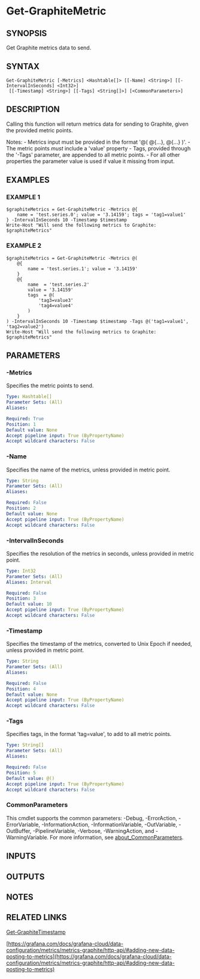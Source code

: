 # Get-GraphiteMetric

## SYNOPSIS
Get Graphite metrics data to send.

## SYNTAX

```
Get-GraphiteMetric [-Metrics] <Hashtable[]> [[-Name] <String>] [[-IntervalInSeconds] <Int32>]
 [[-Timestamp] <String>] [[-Tags] <String[]>] [<CommonParameters>]
```

## DESCRIPTION
Calling this function will return metrics data for sending to Graphite, given the provided metric points.

Notes:
    - Metrics input must be provided in the format '@( @{...}, @{...} )'.
    - The metric points *must* include a 'value' property
    - Tags, provided through the '-Tags' parameter, are appended to all metric points.
    - For all other properties the parameter value is used if value it missing from input.

## EXAMPLES

### EXAMPLE 1
```
$graphiteMetrics = Get-GraphiteMetric -Metrics @{
    name = 'test.series.0'; value = '3.14159'; tags = 'tag1=value1'
} -IntervalInSeconds 10 -Timestamp $timestamp
Write-Host "Will send the following metrics to Graphite: $graphiteMetrics"
```

### EXAMPLE 2
```
$graphiteMetrics = Get-GraphiteMetric -Metrics @(
    @{
        name = 'test.series.1'; value = '3.14159'
    }
    @{
        name  = 'test.series.2'
        value = '3.14159'
        tags  = @(
            'tag3=value3'
            'tag4=value4'
        )
    }
) -IntervalInSeconds 10 -Timestamp $timestamp -Tags @('tag1=value1', 'tag2=value2')
Write-Host "Will send the following metrics to Graphite: $graphiteMetrics"
```

## PARAMETERS

### -Metrics
Specifies the metric points to send.

```yaml
Type: Hashtable[]
Parameter Sets: (All)
Aliases:

Required: True
Position: 1
Default value: None
Accept pipeline input: True (ByPropertyName)
Accept wildcard characters: False
```

### -Name
Specifies the name of the metrics, unless provided in metric point.

```yaml
Type: String
Parameter Sets: (All)
Aliases:

Required: False
Position: 2
Default value: None
Accept pipeline input: True (ByPropertyName)
Accept wildcard characters: False
```

### -IntervalInSeconds
Specifies the resolution of the metrics in seconds, unless provided in metric point.

```yaml
Type: Int32
Parameter Sets: (All)
Aliases: Interval

Required: False
Position: 3
Default value: 10
Accept pipeline input: True (ByPropertyName)
Accept wildcard characters: False
```

### -Timestamp
Specifies the timestamp of the metrics, converted to Unix Epoch if needed, unless provided in metric point.

```yaml
Type: String
Parameter Sets: (All)
Aliases:

Required: False
Position: 4
Default value: None
Accept pipeline input: True (ByPropertyName)
Accept wildcard characters: False
```

### -Tags
Specifies tags, in the format 'tag=value', to add to all metric points.

```yaml
Type: String[]
Parameter Sets: (All)
Aliases:

Required: False
Position: 5
Default value: @()
Accept pipeline input: True (ByPropertyName)
Accept wildcard characters: False
```

### CommonParameters
This cmdlet supports the common parameters: -Debug, -ErrorAction, -ErrorVariable, -InformationAction, -InformationVariable, -OutVariable, -OutBuffer, -PipelineVariable, -Verbose, -WarningAction, and -WarningVariable. For more information, see [about_CommonParameters](http://go.microsoft.com/fwlink/?LinkID=113216).

## INPUTS

## OUTPUTS

## NOTES

## RELATED LINKS

[Get-GraphiteTimestamp](Get-GraphiteTimestamp.md)

[https://grafana.com/docs/grafana-cloud/data-configuration/metrics/metrics-graphite/http-api/#adding-new-data-posting-to-metrics](https://grafana.com/docs/grafana-cloud/data-configuration/metrics/metrics-graphite/http-api/#adding-new-data-posting-to-metrics)

